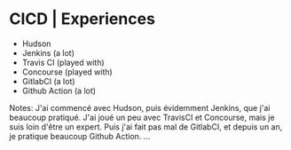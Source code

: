 # CICD | Experiences

* Hudson
* Jenkins (a lot)
* Travis CI (played with)
* Concourse (played with)
* GitlabCI (a lot)
* Github Action (a lot)

Notes: J'ai commencé avec Hudson, puis évidemment Jenkins, que j'ai beaucoup pratiqué. J'ai joué un peu avec TravisCI et Concourse, mais je suis loin d'être un expert. Puis j'ai fait pas mal de GitlabCI, et depuis un an, je pratique beaucoup Github Action. ... 